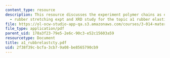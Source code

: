 ```yaml
---
content_type: resource
description: This resource discusses the experiment polymer chains as entropy springs
  - rubber stretching expt and XRD study for the topic a1 rubber elasticity.
file: https://ol-ocw-studio-app-qa.s3.amazonaws.com/courses/3-014-materials-laboratory-fall-2006/2f38f39cbcfa3cb79a08be8565790cb9_a1_rubbrelastcty.pdf
file_type: application/pdf
parent_uid: 178a3f23-79e5-2e6c-90c3-e52c15603a59
resourcetype: Document
title: a1_rubbrelastcty.pdf
uid: 2f38f39c-bcfa-3cb7-9a08-be8565790cb9
---
```

